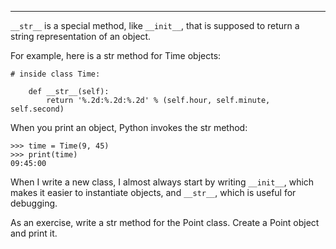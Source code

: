 -----------------------------------

`__str__` is a special method, like `__init__`, that is supposed to return a string representation of an object.

For example, here is a <span>str</span> method for Time objects:

    # inside class Time:

        def __str__(self):
            return '%.2d:%.2d:%.2d' % (self.hour, self.minute, self.second)

When you <span>print</span> an object, Python invokes the <span>str</span> method:

    >>> time = Time(9, 45)
    >>> print(time)
    09:45:00

When I write a new class, I almost always start by writing `__init__`, which makes it easier to instantiate objects, and `__str__`, which is useful for debugging.

As an exercise, write a <span>str</span> method for the <span>Point</span> class. Create a Point object and print it.

